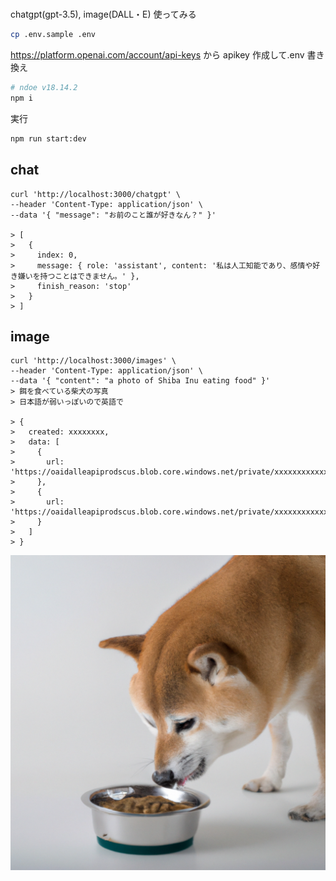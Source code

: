 #

chatgpt(gpt-3.5), image(DALL・E) 使ってみる

```sh
cp .env.sample .env
```

https://platform.openai.com/account/api-keys から apikey 作成して.env 書き換え

```sh
# ndoe v18.14.2
npm i
```

実行

```sh
npm run start:dev
```

## chat

```
curl 'http://localhost:3000/chatgpt' \
--header 'Content-Type: application/json' \
--data '{ "message": "お前のこと誰が好きなん？" }'

> [
>   {
>     index: 0,
>     message: { role: 'assistant', content: '私は人工知能であり、感情や好き嫌いを持つことはできません。' },
>     finish_reason: 'stop'
>   }
> ]
```

## image

```
curl 'http://localhost:3000/images' \
--header 'Content-Type: application/json' \
--data '{ "content": "a photo of Shiba Inu eating food" }'
> 餌を食べている柴犬の写真
> 日本語が弱いっぽいので英語で

> {
>   created: xxxxxxxx,
>   data: [
>     {
>       url: 'https://oaidalleapiprodscus.blob.core.windows.net/private/xxxxxxxxxxxxxxx'
>     },
>     {
>       url: 'https://oaidalleapiprodscus.blob.core.windows.net/private/xxxxxxxxxxxxxxx'
>     }
>   ]
> }
```

![image](public/images.png)
